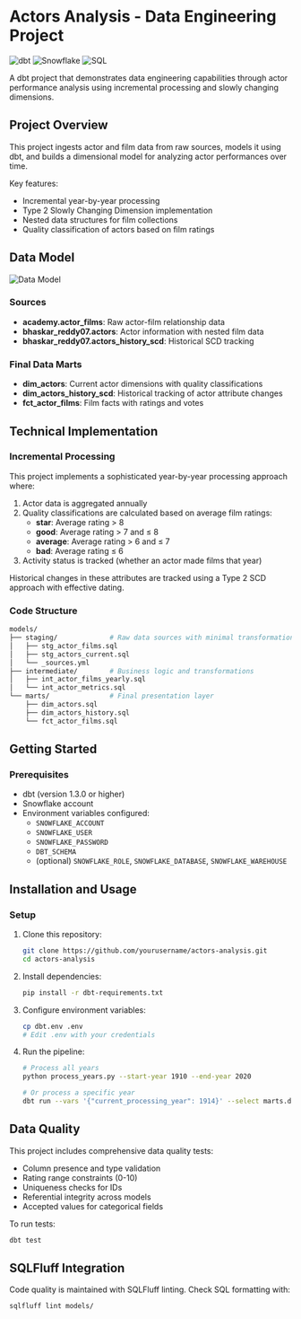 # Actors Analysis - Data Engineering Project

![dbt](https://img.shields.io/badge/dbt-FF694B?style=for-the-badge&logo=dbt&logoColor=white)
![Snowflake](https://img.shields.io/badge/Snowflake-29B5E8?style=for-the-badge&logo=snowflake&logoColor=white)
![SQL](https://img.shields.io/badge/SQL-025E8C?style=for-the-badge&logo=sql&logoColor=white)

A dbt project that demonstrates data engineering capabilities through actor performance analysis using incremental processing and slowly changing dimensions.

## Project Overview

This project ingests actor and film data from raw sources, models it using dbt, and builds a dimensional model for analyzing actor performances over time.

Key features:
- Incremental year-by-year processing
- Type 2 Slowly Changing Dimension implementation
- Nested data structures for film collections
- Quality classification of actors based on film ratings

## Data Model

![Data Model](https://fakeimg.pl/800x400/ff694b/fff9f8?text=Actor+Analysis+Data+Model)

### Sources
- **academy.actor_films**: Raw actor-film relationship data
- **bhaskar_reddy07.actors**: Actor information with nested film data
- **bhaskar_reddy07.actors_history_scd**: Historical SCD tracking

### Final Data Marts
- **dim_actors**: Current actor dimensions with quality classifications
- **dim_actors_history_scd**: Historical tracking of actor attribute changes
- **fct_actor_films**: Film facts with ratings and votes

## Technical Implementation

### Incremental Processing

This project implements a sophisticated year-by-year processing approach where:

1. Actor data is aggregated annually
2. Quality classifications are calculated based on average film ratings:
   - **star**: Average rating > 8
   - **good**: Average rating > 7 and ≤ 8
   - **average**: Average rating > 6 and ≤ 7
   - **bad**: Average rating ≤ 6
3. Activity status is tracked (whether an actor made films that year)

Historical changes in these attributes are tracked using a Type 2 SCD approach with effective dating.

### Code Structure
```bash
models/
├── staging/             # Raw data sources with minimal transformations
│   ├── stg_actor_films.sql
│   ├── stg_actors_current.sql
│   └── _sources.yml
├── intermediate/        # Business logic and transformations
│   ├── int_actor_films_yearly.sql
│   └── int_actor_metrics.sql
└── marts/               # Final presentation layer
    ├── dim_actors.sql
    ├── dim_actors_history.sql
    └── fct_actor_films.sql
```
## Getting Started

### Prerequisites
- dbt (version 1.3.0 or higher)
- Snowflake account
- Environment variables configured:
  - `SNOWFLAKE_ACCOUNT`
  - `SNOWFLAKE_USER`
  - `SNOWFLAKE_PASSWORD`
  - `DBT_SCHEMA`
  - (optional) `SNOWFLAKE_ROLE`, `SNOWFLAKE_DATABASE`, `SNOWFLAKE_WAREHOUSE`

## Installation and Usage

### Setup

1. Clone this repository:
    ```bash
    git clone https://github.com/yourusername/actors-analysis.git
    cd actors-analysis
    ```

2. Install dependencies:
    ```bash
    pip install -r dbt-requirements.txt
    ```

3. Configure environment variables:
    ```bash
    cp dbt.env .env
    # Edit .env with your credentials
    ```

4. Run the pipeline:
    ```bash
    # Process all years
    python process_years.py --start-year 1910 --end-year 2020

    # Or process a specific year
    dbt run --vars '{"current_processing_year": 1914}' --select marts.dim_actors marts.dim_actors_history_scd
    ```

## Data Quality

This project includes comprehensive data quality tests:

- Column presence and type validation
- Rating range constraints (0-10)
- Uniqueness checks for IDs
- Referential integrity across models
- Accepted values for categorical fields

To run tests:
```bash
dbt test
```

## SQLFluff Integration

Code quality is maintained with SQLFluff linting. Check SQL formatting with:
```bash
sqlfluff lint models/
```
